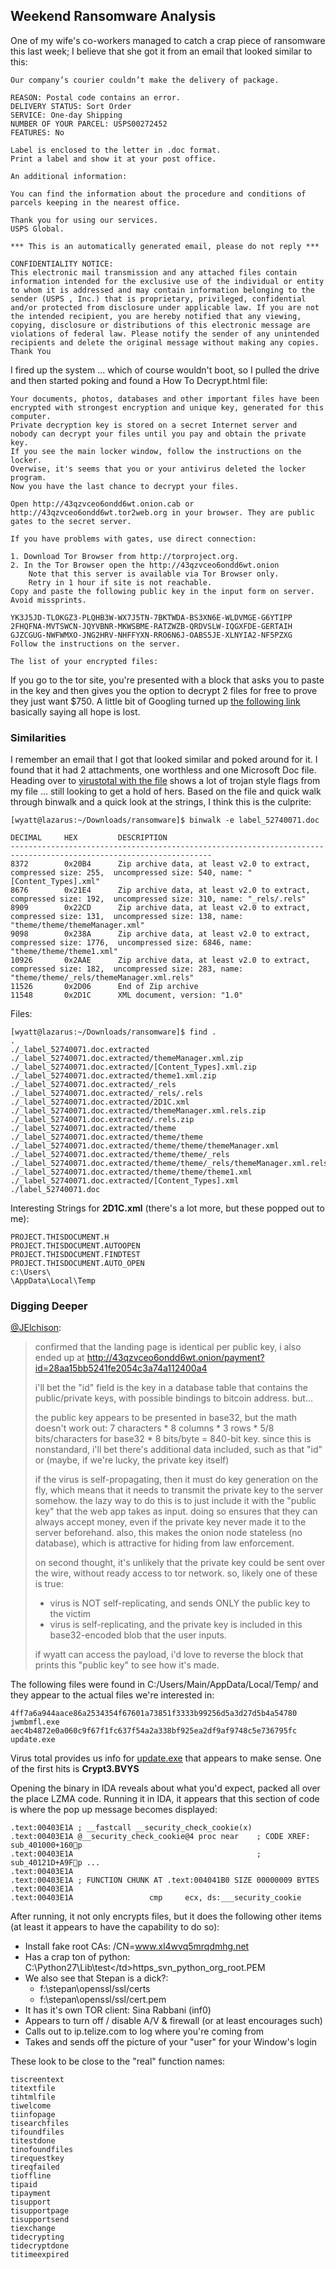 ## Weekend Ransomware Analysis
One of my wife's co-workers managed to catch a crap piece of ransomware this last week; I believe that she got it from an email that looked similar to this:

    Our company’s courier couldn’t make the delivery of package.

    REASON: Postal code contains an error.
    DELIVERY STATUS: Sort Order
    SERVICE: One-day Shipping
    NUMBER OF YOUR PARCEL: USPS00272452
    FEATURES: No

    Label is enclosed to the letter in .doc format.
    Print a label and show it at your post office.

    An additional information:

    You can find the information about the procedure and conditions of parcels keeping in the nearest office.

    Thank you for using our services.
    USPS Global.

    *** This is an automatically generated email, please do not reply ***

    CONFIDENTIALITY NOTICE:
    This electronic mail transmission and any attached files contain information intended for the exclusive use of the individual or entity to whom it is addressed and may contain information belonging to the sender (USPS , Inc.) that is proprietary, privileged, confidential and/or protected from disclosure under applicable law. If you are not the intended recipient, you are hereby notified that any viewing, copying, disclosure or distributions of this electronic message are violations of federal law. Please notify the sender of any unintended recipients and delete the original message without making any copies.  Thank You

I fired up the system ... which of course wouldn't boot, so I pulled the drive and then started poking and found a How To Decrypt.html file:

    Your documents, photos, databases and other important files have been encrypted with strongest encryption and unique key, generated for this computer.
    Private decryption key is stored on a secret Internet server and nobody can decrypt your files until you pay and obtain the private key.
    If you see the main locker window, follow the instructions on the locker.
    Overwise, it's seems that you or your antivirus deleted the locker program.
    Now you have the last chance to decrypt your files.

    Open http://43qzvceo6ondd6wt.onion.cab or http://43qzvceo6ondd6wt.tor2web.org in your browser. They are public gates to the secret server.

    If you have problems with gates, use direct connection:

    1. Download Tor Browser from http://torproject.org.
    2. In the Tor Browser open the http://43qzvceo6ondd6wt.onion
        Note that this server is available via Tor Browser only.
        Retry in 1 hour if site is not reachable.
    Copy and paste the following public key in the input form on server. Avoid missprints.

    YK3J5JD-TLOKGZ3-PLQHB3W-WX7J5TN-7BKTWDA-BS3XN6E-WLDVMGE-G6YTIPP
    2FHQFNA-MVTSWCN-JQYVBNR-MKWSBME-RATZWZB-QRDVSLW-IQGXFDE-GERTAIH
    GJZCGUG-NWFWMXO-JNG2HRV-NHFFYXN-RRO6N6J-OABS5JE-XLNYIA2-NF5PZXG
    Follow the instructions on the server.

    The list of your encrypted files:

If you go to the tor site, you're presented with a block that asks you to paste in the key and then gives you the option to decrypt 2 files for free to prove they just want $750.  A little bit of Googling turned up [the following link](http://www.pcrisk.com/removal-guides/8120-your-personal-files-are-encrypted-virus) basically saying all hope is lost.

### Similarities
I remember an email that I got that looked similar and poked around for it. I found that it had 2 attachments, one worthless and one Microsoft Doc file. Heading over to [virustotal with the file](https://www.virustotal.com/en/file/1d3ca0a972e788bd6e693d4a08ea80d228ebe4b4a56a3ff47cfd025bfd607999/analysis/) shows a lot of trojan style flags from my file ... still looking to get a hold of hers. Based on the file and quick walk through binwalk and a quick look at the strings, I think this is the culprite:

    [wyatt@lazarus:~/Downloads/ransomware]$ binwalk -e label_52740071.doc

    DECIMAL   	HEX       	DESCRIPTION
    -------------------------------------------------------------------------------------------------------------------
    8372      	0x20B4    	Zip archive data, at least v2.0 to extract, compressed size: 255,  uncompressed size: 540, name: "[Content_Types].xml"
    8676      	0x21E4    	Zip archive data, at least v2.0 to extract, compressed size: 192,  uncompressed size: 310, name: "_rels/.rels"
    8909      	0x22CD    	Zip archive data, at least v2.0 to extract, compressed size: 131,  uncompressed size: 138, name: "theme/theme/themeManager.xml"
    9098      	0x238A    	Zip archive data, at least v2.0 to extract, compressed size: 1776,  uncompressed size: 6846, name: "theme/theme/theme1.xml"
    10926     	0x2AAE    	Zip archive data, at least v2.0 to extract, compressed size: 182,  uncompressed size: 283, name: "theme/theme/_rels/themeManager.xml.rels"
    11526     	0x2D06    	End of Zip archive
    11548     	0x2D1C    	XML document, version: "1.0"

Files:

    [wyatt@lazarus:~/Downloads/ransomware]$ find .
    .
    ./_label_52740071.doc.extracted
    ./_label_52740071.doc.extracted/themeManager.xml.zip
    ./_label_52740071.doc.extracted/[Content_Types].xml.zip
    ./_label_52740071.doc.extracted/theme1.xml.zip
    ./_label_52740071.doc.extracted/_rels
    ./_label_52740071.doc.extracted/_rels/.rels
    ./_label_52740071.doc.extracted/2D1C.xml
    ./_label_52740071.doc.extracted/themeManager.xml.rels.zip
    ./_label_52740071.doc.extracted/.rels.zip
    ./_label_52740071.doc.extracted/theme
    ./_label_52740071.doc.extracted/theme/theme
    ./_label_52740071.doc.extracted/theme/theme/themeManager.xml
    ./_label_52740071.doc.extracted/theme/theme/_rels
    ./_label_52740071.doc.extracted/theme/theme/_rels/themeManager.xml.rels
    ./_label_52740071.doc.extracted/theme/theme/theme1.xml
    ./_label_52740071.doc.extracted/[Content_Types].xml
    ./label_52740071.doc

Interesting Strings for **2D1C.xml** (there's a lot more, but these popped out to me):

    PROJECT.THISDOCUMENT.H
    PROJECT.THISDOCUMENT.AUTOOPEN
    PROJECT.THISDOCUMENT.FINDTEST
    PROJECT.THISDOCUMENT.AUTO_OPEN
    c:\Users\
    \AppData\Local\Temp

### Digging Deeper
[@JElchison](https://github.com/JElchison):

> confirmed that the landing page is identical per public key, i also ended up at http://43qzvceo6ondd6wt.onion/payment?id=28aa15bb5241fe2054c3a74a112400a4
>
> i'll bet the "id" field is the key in a database table that contains the public/private keys, with possible bindings to bitcoin address.  but...
>
> the public key appears to be presented in base32, but the math doesn't work out:  7 characters * 8 columns * 3 rows * 5/8 bits/characters for base32 * 8 bits/byte = 840-bit key.  since this is nonstandard, i'll bet there's additional data included, such as that "id" or (maybe, if we're lucky, the private key itself)
>
> if the virus is self-propagating, then it must do key generation on the fly, which means that it needs to transmit the private key to the server somehow.  the lazy way to do this is to just include it with the "public key" that the web app takes as input.  doing so ensures that they can always accept money, even if the private key never made it to the server beforehand.  also, this makes the onion node stateless (no database), which is attractive for hiding from law enforcement.
>
> on second thought, it's unlikely that the private key could be sent over the wire, without ready access to tor network.  so, likely one of these is true:
>
>  * virus is NOT self-replicating, and sends ONLY the public key to the victim
>  * virus is self-replicating, and the private key is included in this base32-encoded blob that the user inputs.
>
> if wyatt can access the payload, i'd love to reverse the block that prints this "public key" to see how it's made.

The following files were found in C:/Users/Main/AppData/Local/Temp/ and they appear to the actual files we're interested in:

    4ff7a6a944aace86a2534354f67601a73851f3333b99256d5a3d27d5b4a54780  jwmbmfl.exe
    aec4b4872e0a060c9f67f1fc637f54a2a338bf925ea2df9af9748c5e736795fc  update.exe

Virus total provides us info for [update.exe](https://www.virustotal.com/en/file/aec4b4872e0a060c9f67f1fc637f54a2a338bf925ea2df9af9748c5e736795fc/analysis/) that appears to make sense. One of the first hits is **Crypt3.BVYS**

Opening the binary in IDA reveals about what you'd expect, packed all over the place LZMA code. Running it in IDA, it appears that this section of code is where the pop up message becomes displayed:

    .text:00403E1A ; __fastcall __security_check_cookie(x)
    .text:00403E1A @__security_check_cookie@4 proc near    ; CODE XREF: sub_401000+160p
    .text:00403E1A                                         ; sub_40121D+A9Fp ...
    .text:00403E1A
    .text:00403E1A ; FUNCTION CHUNK AT .text:004041B0 SIZE 00000009 BYTES
    .text:00403E1A
    .text:00403E1A                 cmp     ecx, ds:___security_cookie

After running, it not only encrypts files, but it does the following other items (at least it appears to have the capability to do so):
  * Install fake root CAs: /CN=www.xl4wvq5mrqdmhg.net
  * Has a crap ton of python: <tr><td>C:\Python27\Lib\test\</td><td>https_svn_python_org_root.PEM</td></tr>
  * We also see that Stepan is a dick?:
    * f:\stepan\openssl/ssl/certs
    * f:\stepan\openssl/ssl/cert.pem
  * It has it's own TOR client: Sina Rabbani (inf0)
  * Appears to turn off / disable A/V & firewall (or at least encourages such)
  * Calls out to ip.telize.com to log where you're coming from
  * Takes and sends off the picture of your "user" for your Window's login

These look to be close to the "real" function names:

    tiscreentext
    titextfile
    tihtmlfile
    tiwelcome
    tiinfopage
    tisearchfiles
    tifoundfiles
    titestdone
    tinofoundfiles
    tirequestkey
    tireqfailed
    tioffline
    tipaid
    tipayment
    tisupport
    tisupportpage
    tisupportsend
    tiexchange
    tidecrypting
    tidecryptdone
    titimeexpired
